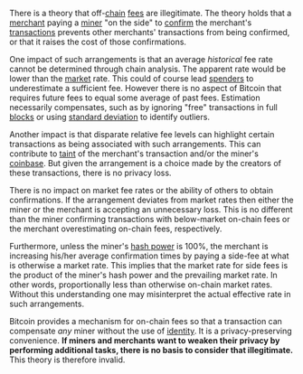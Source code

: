 There is a theory that off-[chain](Glossary#chain) [fees](Glossary#fee) are illegitimate. The theory holds that a [merchant](Glossary#merchant) paying a [miner](Glossary#miner) "on the side" to [confirm](Glossary#confirmation) the merchant's [transactions](Glossary#transaction) prevents other merchants' transactions from being confirmed, or that it raises the cost of those confirmations.

One impact of such arrangements is that an average *historical* fee rate cannot be determined through chain analysis. The apparent rate would be lower than the [market](Glossary#market) rate. This could of course lead [spenders](Glossary#spender) to underestimate a sufficient fee. However there is no aspect of Bitcoin that requires future fees to equal some average of past fees. Estimation necessarily compensates, such as by ignoring "free" transactions in full [blocks](Glossary#block) or using [standard deviation](https://en.wikipedia.org/wiki/Standard_deviation) to identify outliers.

Another impact is that disparate relative fee levels can highlight certain transactions as being associated with such arrangements. This can contribute to [taint](Glossary#taint) of the merchant's transaction and/or the miner's [coinbase](Glossary#coinbase). But given the arrangement is a choice made by the creators of these transactions, there is no privacy loss.

There is no impact on market fee rates or the ability of others to obtain confirmations. If the arrangement deviates from market rates then either the miner or the merchant is accepting an unnecessary loss. This is no different than the miner confirming transactions with below-market on-chain fees or the merchant overestimating on-chain fees, respectively.

Furthermore, unless the miner's [hash power](Glossary#hash-power) is 100%, the merchant is increasing his/her average confirmation times by paying a side-fee at what is otherwise a market rate. This implies that the market rate for side fees is the product of the miner's hash power and the prevailing market rate. In other words, proportionally less than otherwise on-chain market rates. Without this understanding one may misinterpret the actual effective rate in such arrangements.

Bitcoin provides a mechanism for on-chain fees so that a transaction can compensate *any* miner without the use of [identity](Glossary#identity). It is a privacy-preserving convenience. **If miners and merchants want to weaken their privacy by performing additional tasks, there is no basis to consider that illegitimate.** This theory is therefore invalid.